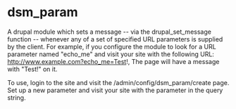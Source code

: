 # dsm_param
A drupal module which sets a message -- via the drupal_set_message function -- whenever 
any of a set of specified URL parameters is supplied by the client. For example, if you
configure the module to look for a URL parameter named "echo_me" and visit your site with
the following URL: http://www.example.com?echo_me=Test!, The page will have a message with
"Test!" on it.

To use, login to the site and visit the /admin/config/dsm_param/create page. Set up a new
parameter and visit your site with the parameter in the query string.
